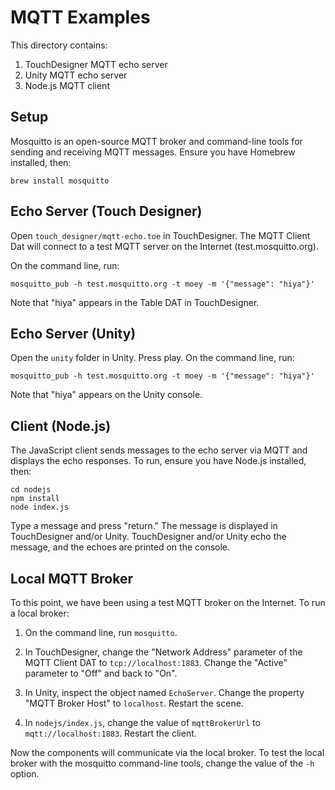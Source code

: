 # MQTT Examples

This directory contains:

1. TouchDesigner MQTT echo server
2. Unity MQTT echo server
3. Node.js MQTT client

## Setup

Mosquitto is an open-source MQTT broker and command-line tools for sending and
receiving MQTT messages. Ensure you have Homebrew installed, then:

```
brew install mosquitto
```

## Echo Server (Touch Designer)

Open `touch_designer/mqtt-echo.toe` in TouchDesigner. The MQTT Client Dat will
connect to a test MQTT server on the Internet (test.mosquitto.org).

On the command line, run:

```
mosquitto_pub -h test.mosquitto.org -t moey -m '{"message": "hiya"}'
```

Note that "hiya" appears in the Table DAT in TouchDesigner.

## Echo Server (Unity)

Open the `unity` folder in Unity. Press play. On the command line, run:

```
mosquitto_pub -h test.mosquitto.org -t moey -m '{"message": "hiya"}'
```

Note that "hiya" appears on the Unity console.

## Client (Node.js)

The JavaScript client sends messages to the echo server via MQTT and displays
the echo responses. To run, ensure you have Node.js installed, then:

```
cd nodejs
npm install
node index.js
```

Type a message and press "return." The message is displayed in TouchDesigner
and/or Unity.  TouchDesigner and/or Unity echo the message, and the echoes are
printed on the console.

## Local MQTT Broker

To this point, we have been using a test MQTT broker on the Internet. To run a
local broker:

1. On the command line, run `mosquitto`.

2. In TouchDesigner, change the "Network Address" parameter of the MQTT Client
   DAT to `tcp://localhost:1883`. Change the "Active" parameter to "Off" and
   back to "On".

3. In Unity, inspect the object named `EchoServer`. Change the property "MQTT
   Broker Host" to `localhost`. Restart the scene.

4. In `nodejs/index.js`, change the value of `mqttBrokerUrl` to
   `mqtt://localhost:1883`. Restart the client.

Now the components will communicate via the local broker. To test the local
broker with the mosquitto command-line tools, change the value of the `-h`
option.
